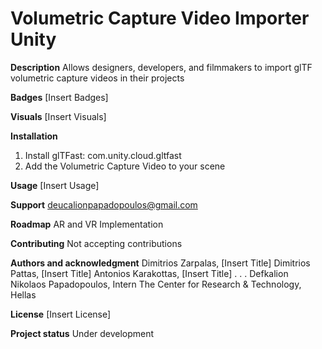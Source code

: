 # Volumetric Capture Video Importer Unity

**Description**
Allows designers, developers, and filmmakers to import glTF volumetric capture videos in their projects

**Badges**
[Insert Badges]

**Visuals**
[Insert Visuals]

**Installation**
1. Install glTFast: com.unity.cloud.gltfast
2. Add the Volumetric Capture Video to your scene

**Usage**
[Insert Usage]

**Support**
deucalionpapadopoulos@gmail.com

**Roadmap**
AR and VR Implementation

**Contributing**
Not accepting contributions

**Authors and acknowledgment**
Dimitrios Zarpalas, [Insert Title]
Dimitrios Pattas, [Insert Title]
Antonios Karakottas, [Insert Title]
.
.
.
Defkalion Nikolaos Papadopoulos, Intern
The Center for Research & Technology, Hellas

**License**
[Insert License]

**Project status**
Under development
